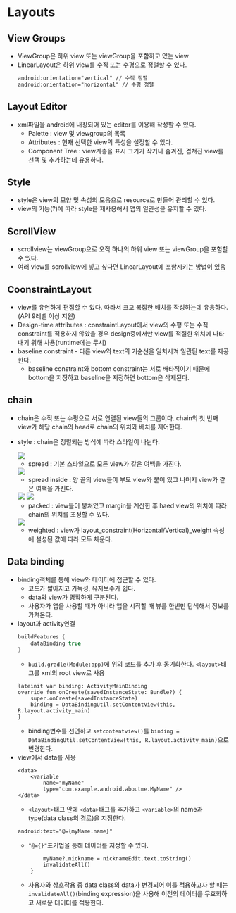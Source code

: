 # Layouts

## View Groups
+ ViewGroup은 하위 view 또는 viewGroup을 포함하고 있는 view
+ LinearLayout은 하위 view를 수직 또는 수평으로 정렬할 수 있다.
	```xml
	android:orientation="vertical" // 수직 정렬
	android:orientation="horizontal" // 수평 정렬
	```
   
## Layout Editor
+ xml파일을 android에 내장되어 있는 editor를 이용해 작성할 수 있다.
	+ Palette : view 및 viewgroup의 목록
	+ Attributes : 현재 선택한 view의 특성을 설정할 수 있다.
	+ Component Tree : view계층을 표시 크기가 작거나 숨겨진, 겹쳐진 view를 선택 및 추가하는데 유용하다.
   
## Style
+ style은 view의 모양 및 속성의 모음으로 resource로 만들어 관리할 수 있다.
+ view의 기능(?)에 따라 style을 재사용해서 앱의 일관성을 유지할 수 있다.

## ScrollView
+ scrollview는 viewGroup으로 오직 하나의 하위 view 또는 viewGroup을 포함할 수 있다.
+ 여러 view를 scrollview에 넣고 싶다면 LinearLayout에 포함시키는 방법이 있음

## CoonstraintLayout
+ view를 유연하게 편집할 수 있다. 따라서 크고 복잡한 배치를 작성하는데 유용하다. (API 9레벨 이상 지원)
+ Design-time attributes : constraintLayout에서 view의 수평 또는 수직 constraint를 적용하지 않았을 경우 design중에서만 view를 적절한 위치에 나타내기 위해 사용(runtime에는 무시)
+ baseline constraint - 다른 view와 text의 기순선을 일치시켜 일관된 text를 제공한다.
	+ baseline constraint와 bottom constraint는 서로 배타적이기 때문에 bottom을 지정하고 baseline을 지정하면 bottom은 삭제된다.

## chain
+ chain은 수직 또는 수평으로 서로 연결된 view들의 그룹이다. chain의 첫 번째 view가 해당 chain의 head로 chain의 위치와 배치를 제어한다.
+ style : chain은 정렬되는 방식에 따라 스타일이 나뉜다.

	<img src="https://developer.android.com/codelabs/kotlin-android-training-constraint-layout/img/d57e8cdbe225181f.png">

	+ spread : 기본 스타일으로 모든 view가 같은 여백을 가진다.

	<img src="https://developer.android.com/codelabs/kotlin-android-training-constraint-layout/img/8ee14c6b5164afef.png">

	+ spread inside : 양 끝의 view들이 부모 view와 붙어 있고 나머지 view가 같은 여백을 가진다.

	<img src="https://developer.android.com/codelabs/kotlin-android-training-constraint-layout/img/16bb057b065865c6.png">

	<img src="https://developer.android.com/codelabs/kotlin-android-training-constraint-layout/img/c893437f3a9c3f06.png">

	+ packed : view들이 뭉쳐있고 margin을 계산한 후 haed view의 위치에 따라 chain의 위치를 조정할 수 있다.

	<img src="https://developer.android.com/codelabs/kotlin-android-training-constraint-layout/img/91ca5b204a0141ed.png">
	
	+ weighted : view가 layout_constraint(Horizontal/Vertical)_weight 속성에 설성된 값에 따라 모두 채운다.

## Data binding
+ binding객체를 통해 view와 데이터에 접근할 수 있다.
	+ 코드가 짧아지고 가독성, 유지보수가 쉽다.
	+ data와 view가 명확하게 구분된다.
	+ 사용자가 앱을 사용할 때가 아니라 앱을 시작할 때 뷰를 한번만 탐색해서 정보를 가져온다.
+ layout과 activity연결
	```gradle
	buildFeatures {
		dataBinding true
	}
	```
	+ `build.gradle(Module:app)`에 위의 코드를 추가 후 동기화한다.
	`<layout>`태그를 xml의 root view로 사용
	```
	lateinit var binding: ActivityMainBinding
	override fun onCreate(savedInstanceState: Bundle?) {
		super.onCreate(savedInstanceState)
		binding = DataBindingUtil.setContentView(this, R.layout.activity_main)
	}
	```
	+ binding변수를 선언하고 `setcontentview()`를 `binding = DataBindingUtil.setContentView(this, R.layout.activity_main)`으로 변경한다.
+ view에서 data를 사용
	```
	<data>
		<variable
			name="myName"
			type="com.example.android.aboutme.MyName" />
	</data>
	```
	+ `<layout>`태그 안에 `<data>`태그를 추가하고 `<variable>`의 name과 type(data class의 경로)을 지정한다.
	```
	android:text="@={myName.name}"
	```
	+ `"@={}"`표기법을 통해 데이터를 지정할 수 있다.
	```binding.apply {
            myName?.nickname = nicknameEdit.text.toString()
            invalidateAll()
        }
	```
	+ 사용자와 상호작용 중 data class의 data가 변경되어 이를 적용하고자 할 때는 `invalidateAll()`(binding expression)을 사용해 이전의 데이터를 무효화하고 새로운 데이터를 적용한다.